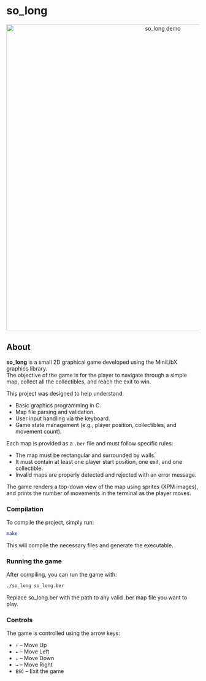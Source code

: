 # so_long

<p align="center">
  <img src="imgs/so_longvid.gif" alt="so_long demo" width="800"/>
</p>

## About

**so_long** is a small 2D graphical game developed using the MiniLibX graphics library.  
The objective of the game is for the player to navigate through a simple map, collect all the collectibles, and reach the exit to win.

This project was designed to help understand:

- Basic graphics programming in C.
- Map file parsing and validation.
- User input handling via the keyboard.
- Game state management (e.g., player position, collectibles, and movement count).

Each map is provided as a `.ber` file and must follow specific rules:

- The map must be rectangular and surrounded by walls.
- It must contain at least one player start position, one exit, and one collectible.
- Invalid maps are properly detected and rejected with an error message.

The game renders a top-down view of the map using sprites (XPM images), and prints the number of movements in the terminal as the player moves.

### Compilation

To compile the project, simply run:

```bash
make
```

This will compile the necessary files and generate the executable.

### Running the game

After compiling, you can run the game with:

```bash
./so_long so_long.ber
```
Replace so_long.ber with the path to any valid .ber map file you want to play.

### Controls

The game is controlled using the arrow keys:

- `↑` – Move Up  
- `←` – Move Left  
- `↓` – Move Down  
- `→` – Move Right  
- `ESC` – Exit the game
